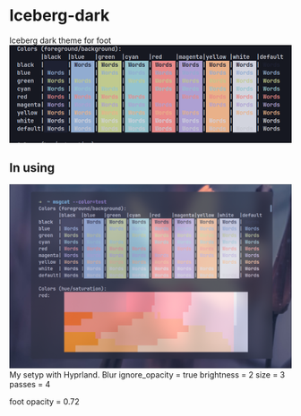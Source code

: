 # Iceberg-dark
Iceberg dark theme for foot
![colot paler](/color_palet.png)

## In using
![with opacity](/with_opacity.png)
My setyp with Hyprland. 
Blur 
ignore_opacity = true
brightness = 2
size = 3
passes = 4

foot opacity = 0.72
